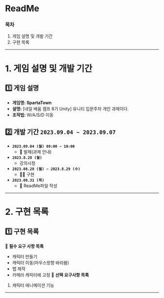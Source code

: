 # ReadMe

### 목차

1. 게임 설명 및 개발 기간
2. 구현 목록

---

# 1. 게임 설명 및 개발 기간

## 1️⃣ 게임 설명

- **게임명: SpartaTown**
- **설명:** [내일 배움 캠프 8기 Unity] 유니티 입문주차 개인 과제이다.
- **조작법:** W/A/S/D 이동

## 2️⃣ 개발 기간 `2023.09.04 ~ 2023.09.07`

- **`2023.09.04 (월) 09:00 ~ 10:00`**
    - 📝 발제(과제 안내)
- **`2023.8.28 (월)`**
    - 강의시청
- **`2023.08.28 (월) ~ 2023.8.29 (수)`**
    - 🧑‍💻 구현
- **`2023.08.31 (목)`**
    - 📝 ReadMe파일 작성

---

# 2. 구현 목록

## 1️⃣ 구현 목록

🔽 **필수 요구 사항 목록**

- 캐릭터 만들기
- 캐릭터 이동(마우스방향 바라봄)
- 맵 제작
- 카메라 캐릭터에 고정
🔽 **선택 요구사항 목록**

1. 캐릭터 애니메이션 기능

---
